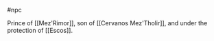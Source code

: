 #npc 

Prince of [[Mez'Rimor]], son of [[Cervanos Mez'Tholir]], and under the protection of [[Escos]].



